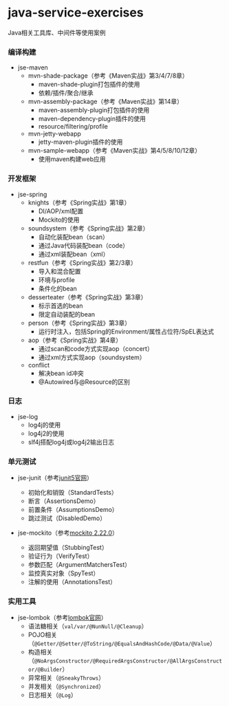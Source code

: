 # java-service-exercises

Java相关工具库、中间件等使用案例

### 编译构建

* jse-maven
  * mvn-shade-package（参考《Maven实战》第3/4/7/8章）
    * maven-shade-plugin打包插件的使用
    * 依赖/插件/聚合/继承
  * mvn-assembly-package（参考《Maven实战》第14章）
    * maven-assembly-plugin打包插件的使用
    * maven-dependency-plugin插件的使用
    * resource/filtering/profile
  * mvn-jetty-webapp
    * jetty-maven-plugin插件的使用
  * mvn-sample-webapp（参考《Maven实战》第4/5/8/10/12章）
    * 使用maven构建web应用
    
### 开发框架

  * jse-spring
    * knights（参考《Spring实战》第1章）
      * DI/AOP/xml配置
      * Mockito的使用
    * soundsystem（参考《Spring实战》第2章）
      * 自动化装配bean（scan）
      * 通过Java代码装配bean（code）
      * 通过xml装配bean（xml）
    * restfun（参考《Spring实战》第2/3章）
      * 导入和混合配置
      * 环境与profile
      * 条件化的bean
    * desserteater（参考《Spring实战》第3章）
      * 标示首选的bean
      * 限定自动装配的bean
    * person（参考《Spring实战》第3章）
      * 运行时注入，包括Spring的Environment/属性占位符/SpEL表达式
    * aop（参考《Spring实战》第4章）
      * 通过scan和code方式实现aop（concert）
      * 通过xml方式实现aop（soundsystem）
    * conflict
      * 解决bean id冲突
      * @Autowired与@Resource的区别
        
### 日志

* jse-log
  * log4j的使用
  * log4j2的使用
  * slf4j搭配log4j或log4j2输出日志
  
### 单元测试

* jse-junit（参考[junit5官网](https://junit.org/junit5/docs/current/user-guide/#writing-tests)）
  * 初始化和销毁（StandardTests）
  * 断言（AssertionsDemo）
  * 前置条件（AssumptionsDemo）
  * 跳过测试（DisabledDemo）
  
* jse-mockito（参考[mockito 2.22.0](https://static.javadoc.io/org.mockito/mockito-core/2.22.0/org/mockito/Mockito.html)）
  * 返回期望值（StubbingTest）
  * 验证行为（VerifyTest）
  * 参数匹配（ArgumentMatchersTest）
  * 监控真实对象（SpyTest）
  * 注解的使用（AnnotationsTest）

### 实用工具

* jse-lombok（参考[lombok官网](https://www.projectlombok.org/features/all)）
  * 语法糖相关（`val/var/@NunNull/@Cleanup`）
  * POJO相关（`@Getter/@Setter/@ToString/@EqualsAndHashCode/@Data/@Value`）
  * 构造相关（`@NoArgsConstructor/@RequiredArgsConstructor/@AllArgsConstructor/@Builder`）
  * 异常相关（`@SneakyThrows`）
  * 并发相关（`@Synchronized`）
  * 日志相关（`@Log`）
